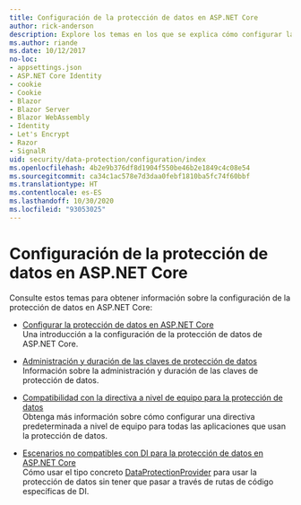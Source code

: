 ```yaml
---
title: Configuración de la protección de datos en ASP.NET Core
author: rick-anderson
description: Explore los temas en los que se explica cómo configurar la protección de datos en ASP.NET Core.
ms.author: riande
ms.date: 10/12/2017
no-loc:
- appsettings.json
- ASP.NET Core Identity
- cookie
- Cookie
- Blazor
- Blazor Server
- Blazor WebAssembly
- Identity
- Let's Encrypt
- Razor
- SignalR
uid: security/data-protection/configuration/index
ms.openlocfilehash: 4b2e9b376df8d1904f550be46b2e1849c4c08e54
ms.sourcegitcommit: ca34c1ac578e7d3daa0febf1810ba5fc74f60bbf
ms.translationtype: HT
ms.contentlocale: es-ES
ms.lasthandoff: 10/30/2020
ms.locfileid: "93053025"
---
```

# <a name="data-protection-configuration-in-aspnet-core"></a>Configuración de la protección de datos en ASP.NET Core

Consulte estos temas para obtener información sobre la configuración de la protección de datos en ASP.NET Core:

* [Configurar la protección de datos en ASP.NET Core](xref:security/data-protection/configuration/overview)  
  Una introducción a la configuración de la protección de datos de ASP.NET Core.

* [Administración y duración de las claves de protección de datos](xref:security/data-protection/configuration/default-settings)  
  Información sobre la administración y duración de las claves de protección de datos.

* [Compatibilidad con la directiva a nivel de equipo para la protección de datos](xref:security/data-protection/configuration/machine-wide-policy)  
  Obtenga más información sobre cómo configurar una directiva predeterminada a nivel de equipo para todas las aplicaciones que usan la protección de datos.

* [Escenarios no compatibles con DI para la protección de datos en ASP.NET Core](xref:security/data-protection/configuration/non-di-scenarios)  
  Cómo usar el tipo concreto [DataProtectionProvider](/dotnet/api/Microsoft.AspNetCore.DataProtection.DataProtectionProvider) para usar la protección de datos sin tener que pasar a través de rutas de código específicas de DI.
